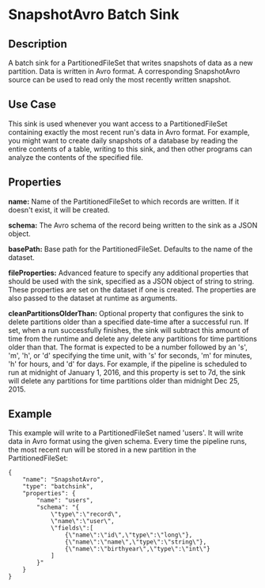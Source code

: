 # SnapshotAvro Batch Sink


Description
-----------
A batch sink for a PartitionedFileSet that writes snapshots of data as a new
partition. Data is written in Avro format. A corresponding SnapshotAvro source
can be used to read only the most recently written snapshot.


Use Case
--------
This sink is used whenever you want access to a PartitionedFileSet containing exactly the
most recent run's data in Avro format. For example, you might want to create daily
snapshots of a database by reading the entire contents of a table, writing to this sink,
and then other programs can analyze the contents of the specified file.


Properties
----------
**name:** Name of the PartitionedFileSet to which records are written.
If it doesn't exist, it will be created.

**schema:** The Avro schema of the record being written to the sink as a JSON object.

**basePath:** Base path for the PartitionedFileSet. Defaults to the name of the dataset.

**fileProperties:** Advanced feature to specify any additional properties that should be used with the sink,
specified as a JSON object of string to string. These properties are set on the dataset if one is created.
The properties are also passed to the dataset at runtime as arguments.

**cleanPartitionsOlderThan:** Optional property that configures the sink to delete partitions older than a specified date-time after a successful run.
If set, when a run successfully finishes, the sink will subtract this amount of time from the runtime and delete any delete any partitions for time partitions older than that.
The format is expected to be a number followed by an 's', 'm', 'h', or 'd' specifying the time unit, with 's' for seconds,
'm' for minutes, 'h' for hours, and 'd' for days. For example, if the pipeline is scheduled to run at midnight of January 1, 2016,
and this property is set to 7d, the sink will delete any partitions for time partitions older than midnight Dec 25, 2015.


Example
-------
This example will write to a PartitionedFileSet named 'users'. It will write data in Avro format
using the given schema. Every time the pipeline runs, the most recent run will be stored in
a new partition in the PartitionedFileSet:

    {
        "name": "SnapshotAvro",
        "type": "batchsink",
        "properties": {
            "name": "users",
            "schema": "{
                \"type\":\"record\",
                \"name\":\"user\",
                \"fields\":[
                    {\"name\":\"id\",\"type\":\"long\"},
                    {\"name\":\"name\",\"type\":\"string\"},
                    {\"name\":\"birthyear\",\"type\":\"int\"}
                ]
            }"
        }
    }
